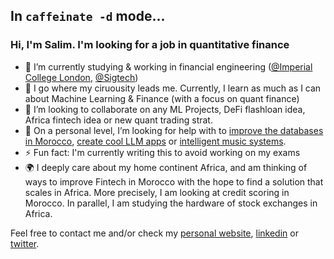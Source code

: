 ##  In `caffeinate -d` mode...
### Hi, I'm Salim. I'm looking for a job in quantitative finance
- 🔭 I’m currently studying & working in financial engineering ([@Imperial College London](https://www.imperial.ac.uk/), [@Sigtech](https://sigtech.com/))
- 🌱 I go where my ciruousity leads me. Currently, I learn as much as I can about Machine Learning & Finance (with a focus on quant finance)
- 👯 I’m looking to collaborate on any ML Projects, DeFi flashloan idea, Africa fintech idea or new quant trading strat.
- 🤔 On a personal level, I’m looking for help with to [improve the databases in Morocco](https://github.com/milas-melt/Moroccan-Databases), [create cool LLM apps](https://github.com/milas-melt/multi-character-AI-bot) or [intelligent music systems](https://github.com/milas-melt/dj_station).
- ⚡ Fun fact: I'm currently writing this to avoid working on my exams
- 🌍 I deeply care about my home continent Africa, and am thinking of ways to improve Fintech in Morocco with the hope to find a solution that scales in Africa. More precisely, I am looking at credit scoring in Morocco. In parallel, I am studying the hardware of stock exchanges in Africa.

Feel free to contact me and/or check my [personal website](http://www.salimtlemcani.com/), [linkedin](https://www.linkedin.com/in/salim-tlem%C3%A7ani-770858148/) or [twitter](https://twitter.com/salim_tlem).
